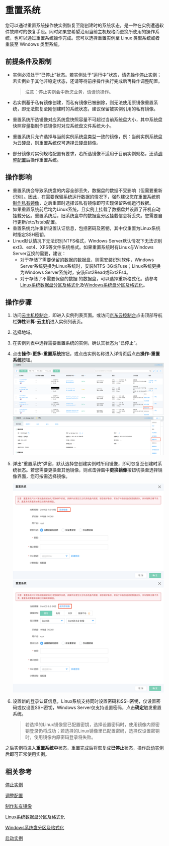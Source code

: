 # 重置系统

您可以通过重置系统操作使实例恢复至刚创建时的系统状态，是一种在实例遭遇软件故障时的恢复手段。同时如果您希望沿用当前主机规格而更换所使用的操作系统，也可以通过重置系统操作完成。您可以选择重置实例至 Linux 类型系统或者重装至 Windows 类型系统。



## 前提条件及限制

* 实例必须处于“已停止”状态。若实例处于“运行中”状态，请先操作[停止实例](Stop-Instance.md)；若实例处于其他非稳定状态，还请等待前序操作执行完成后再操作调整配置。
	
	>注意：停止实例会中断您业务，请谨慎操作。
* 若实例基于私有镜像创建，而私有镜像已被删除，则无法使用原镜像重置系统，即无法恢复至刚创建时的系统状态，建议保留被实例引用的私有镜像。
* 重置系统所选镜像对应系统盘快照容量不可超过当前系统盘大小，其中系统盘快照容量指制作该镜像时对应系统盘文件系统大小。
* 重置系统只允许选择与当前实例系统盘类型一致的镜像，例：当前实例系统盘为云硬盘，则重置系统仅可选择云硬盘镜像。
* 部分镜像对实例规格配置有要求，若所选镜像不适用于目前实例规格，还请[调整配置](Resize-Instance.md)后操作重置系统。

## 操作影响

* 重置系统会导致系统盘的内容全部丢失，数据盘的数据不受影响（但需要重新识别）。因此，在需要保留系统运行数据的情况下，强烈建议您在重置系统前[制作私有镜像](http://docs.jdcloud.com/cn/virtual-machines/create-private-image)，之后重置时选择该私有镜像即可实现保留系统运行数据。
* 如果重置系统前后均为Linux系统，且实例上挂载了数据盘并设置了开机自动挂载分区。重置系统后，旧系统盘中的数据盘分区挂载信息将丢失。您需要自行更新/etc/fstab配置。
* 重置系统允许重新设置认证信息，包括密码及密钥，其中仅重置为Linux系统时指定SSH密钥。
* Linux默认情况下无法识别NTFS格式，Windows Server默认情况下无法识别ext3、ext4、XFS等文件系统格式。如果重置系统时有Linux与Windows Server互换的需要，建议：
	* 对于存储了需要保留的数据的数据盘，则需安装识别软件，Windows Server系统更换为Linux系统时，安装NTFS-3G或Fuse；Linux系统更换为Windows Server系统时，安装Ext2Read或Ext2Fsd。
	* 对于存储了不需要保留的数据	的数据盘，可以选择重新格式化。请参考[Linux系统数据盘分区及格式化](http://docs.jdcloud.com/cn/cloud-disk-service/linux-partition)及[Windows系统盘分区及格式化](http://docs.jdcloud.com/cn/cloud-disk-service/windows-partition)。




## 操作步骤
1. 访问[云主机控制台](https://cns-console.jdcloud.com/host/compute/list)，即进入实例列表页面。或访问[京东云控制台](https://console.jdcloud.com)点击顶部导航栏**弹性计算-云主机**进入实例列表页。
2. 选择地域。
3. 在实例列表中选择需要重置系统的实例，确认其状态为“已停止”。
4. 点击**操作-更多-重置系统**按钮，或点击实例名称进入详情页后点击**操作-重置系统**按钮。
![](../../../../../image/vm/rebuild-1.png) ![](../../../../../image/vm/rebuild-2.png)
5. 弹出“重置系统”弹窗，默认选择您创建实例时所用镜像，即可恢复至创建时系统状态。若您需要更换至其他镜像，则点击弹窗中**更换镜像**按钮切换至选择镜像界面，您可按需选择镜像。<div align="center">
<img src="../../../../../image/vm/rebuild-3.png" width="500"></div><div align="center"><img src="../../../../../image/vm/rebuild-4.png" width="500"></div>
6. 设置新的登录认证信息，Linux系统支持同时设置密码和SSH密钥，仅设置密码或仅设置SSH密钥，Windows Server仅支持设置密码，点击**确定**触发重置系统。<br />

	>若选择的Linux镜像里已配置密钥，选择设置密码时，使用镜像内原密钥登录仍将成功；若选择的Linux镜像里已配置密码，选择仅设置密钥时，使用镜像内原密码登录将失败。

之后实例将进入**重置系统中**状态，重置完成后将恢复成**已停止**状态，操作[启动实例](Start-Instance.md)后即可正常使用实例。

## 相关参考
[停止实例](Stop-Instance.md)

[调整配置](Resize-Instance.md)

[制作私有镜像](http://docs.jdcloud.com/cn/virtual-machines/create-private-image)

[Linux系统数据盘分区及格式化](http://docs.jdcloud.com/cn/cloud-disk-service/linux-partition)

[Windows系统盘分区及格式化](http://docs.jdcloud.com/cn/cloud-disk-service/windows-partition)

[启动实例](Start-Instance.md)

